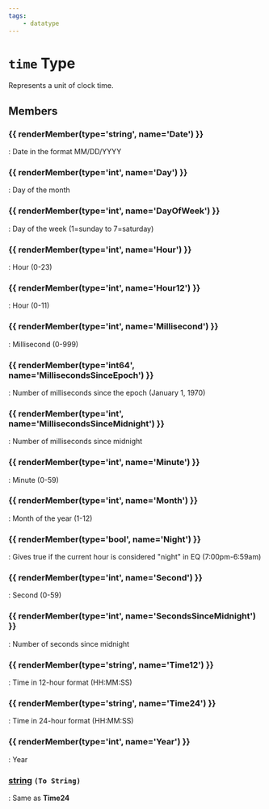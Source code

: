 ```yaml
---
tags:
    - datatype
---
```

# `time` Type

Represents a unit of clock time.

## Members

### {{ renderMember(type='string', name='Date') }}

:   Date in the format MM/DD/YYYY

### {{ renderMember(type='int', name='Day') }}

:   Day of the month

### {{ renderMember(type='int', name='DayOfWeek') }}

:   Day of the week (1=sunday to 7=saturday)

### {{ renderMember(type='int', name='Hour') }}

:   Hour (0-23)

### {{ renderMember(type='int', name='Hour12') }}

:   Hour (0-11)

### {{ renderMember(type='int', name='Millisecond') }}

:   Millisecond (0-999)

### {{ renderMember(type='int64', name='MillisecondsSinceEpoch') }}

:   Number of milliseconds since the epoch (January 1, 1970)

### {{ renderMember(type='int', name='MillisecondsSinceMidnight') }}

:   Number of milliseconds since midnight

### {{ renderMember(type='int', name='Minute') }}

:   Minute (0-59)

### {{ renderMember(type='int', name='Month') }}

:   Month of the year (1-12)

### {{ renderMember(type='bool', name='Night') }}

:   Gives true if the current hour is considered "night" in EQ (7:00pm-6:59am)

### {{ renderMember(type='int', name='Second') }}

:   Second (0-59)

### {{ renderMember(type='int', name='SecondsSinceMidnight') }}

:   Number of seconds since midnight

### {{ renderMember(type='string', name='Time12') }}

:   Time in 12-hour format (HH:MM:SS)

### {{ renderMember(type='string', name='Time24') }}

:   Time in 24-hour format (HH:MM:SS)

### {{ renderMember(type='int', name='Year') }}

:   Year

### [string][string] `(To String)`

:   Same as **Time24**


[bool]: datatype-bool.md
[int]: datatype-int.md
[int64]: datatype-int64.md
[string]: datatype-string.md